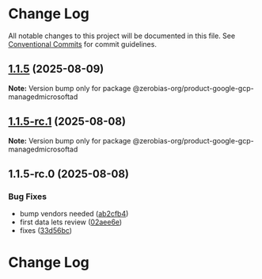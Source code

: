# Change Log

All notable changes to this project will be documented in this file.
See [Conventional Commits](https://conventionalcommits.org) for commit guidelines.

## [1.1.5](https://github.com/zerobias-org/product/compare/@zerobias-org/product-google-gcp-managedmicrosoftad@1.1.5-rc.1...@zerobias-org/product-google-gcp-managedmicrosoftad@1.1.5) (2025-08-09)

**Note:** Version bump only for package @zerobias-org/product-google-gcp-managedmicrosoftad





## [1.1.5-rc.1](https://github.com/zerobias-org/product/compare/@zerobias-org/product-google-gcp-managedmicrosoftad@1.1.5-rc.0...@zerobias-org/product-google-gcp-managedmicrosoftad@1.1.5-rc.1) (2025-08-08)

**Note:** Version bump only for package @zerobias-org/product-google-gcp-managedmicrosoftad





## 1.1.5-rc.0 (2025-08-08)


### Bug Fixes

* bump vendors needed ([ab2cfb4](https://github.com/zerobias-org/product/commit/ab2cfb4a9cf2e3008e08b068f98011fec096c932))
* first data lets review ([02aee6e](https://github.com/zerobias-org/product/commit/02aee6e8c4f11675de7c63a00f4c8254a67a4dd7))
* fixes ([33d56bc](https://github.com/zerobias-org/product/commit/33d56bcaedf3fa5e3939a33c0fb57eda53539d05))





# Change Log
